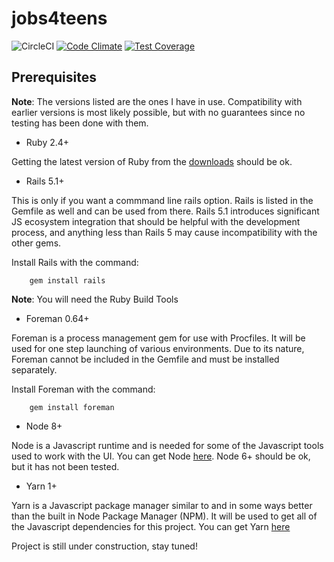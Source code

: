 # jobs4teens
![CircleCI](https://circleci.com/gh/jobs4teens/jobs4teens.svg?style=shield&circle-token=35cb224071c36ddfd26bb8af6768fb0c4f5fdeff)
[![Code Climate](https://codeclimate.com/github/jobs4teens/jobs4teens/badges/gpa.svg)](https://codeclimate.com/github/jobs4teens/jobs4teens)
[![Test Coverage](https://codeclimate.com/github/jobs4teens/jobs4teens/badges/coverage.svg)](https://codeclimate.com/github/jobs4teens/jobs4teens/coverage)

## Prerequisites


**Note**: The versions listed are the ones I have in use. Compatibility with earlier versions is most likely possible,
but with no guarantees since no testing has been done with them.

* Ruby 2.4+

Getting the latest version of Ruby from the [downloads](https://www.ruby-lang.org/en/downloads/) should be ok. 

* Rails 5.1+

This is only if you want a commmand line rails option. Rails is listed in the Gemfile as well and can be used from
there. Rails 5.1 introduces significant JS ecosystem integration that should be helpful with the development process, and
anything less than Rails 5 may cause incompatibility with the other gems.

Install Rails with the command: 
```
    gem install rails
```
**Note**: You will need the Ruby Build Tools

* Foreman 0.64+

Foreman is a process management gem for use with Procfiles. It will be used for one step launching of various 
environments. Due to its nature, Foreman cannot be included in the Gemfile and must be installed separately.

Install Foreman with the command:

```
    gem install foreman
```

* Node 8+

Node is a Javascript runtime and is needed for some of the Javascript tools used to work with the UI. You can
get Node [here](https://nodejs.org/en/). Node 6+ should be ok, but it has not been tested.

* Yarn 1+

Yarn is a Javascript package manager similar to and in some ways better than the built in Node Package Manager (NPM).
It will be used to get all of the Javascript dependencies for this project. You can get Yarn [here](https://yarnpkg.com/en/docs/install)


Project is still under construction, stay tuned!